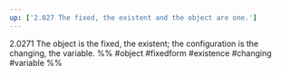 ```yaml
---
up: ['2.027 The fixed, the existent and the object are one.']
---
```

2.0271 The object is the fixed, the existent; the configuration is the changing, the variable.
%%
#object #fixedform #existence #changing #variable %%